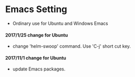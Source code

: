 # Emacs Setting
- Ordinary use for Ubuntu and Windows Emacs

#### 2017/1/25 change for Ubuntu
- change 'helm-swoop' command. Use 'C-j' short cut key.

#### 2017/11/1 change for Ubuntu
- update Emacs packages.

